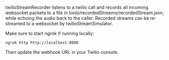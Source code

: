 twilioStreamRecorder listens to a twilio call and records all incoming websocket packets to a file in tools/recordedStreams/recordedStream.json, while echoing the audio back to the caller. Recorded streams can be re-streamed to a websocket by twilioStreamSimulator.

Make sure to start ngrok if running locally:

`ngrok http http://localhost:8000`

Then update the webhook URL in your Twilio console.
